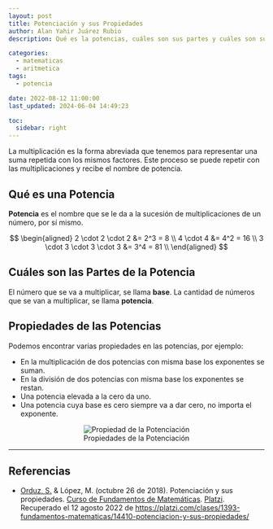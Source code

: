 ```yaml
---
layout: post
title: Potenciación y sus Propiedades
author: Alan Yahir Juárez Rubio
description: Qué es la potencias, cuáles son sus partes y cuáles son sus propiedades

categories:
  - matematicas
  - aritmetica
tags:
  - potencia

date: 2022-08-12 11:00:00
last_updated: 2024-06-04 14:49:23

toc:
  sidebar: right
---
```


La multiplicación es la forma abreviada que tenemos para representar una suma
repetida con los mismos factores. Este proceso se puede repetir con las
multiplicaciones y recibe el nombre de potencia.

## Qué es una Potencia

**Potencia** es el nombre que se le da a la sucesión de multiplicaciones de un
número, por sí mismo.

$$
\begin{aligned}
  2 \cdot 2 \cdot 2 &= 2^3 = 8 \\
  4 \cdot 4 &= 4^2 = 16 \\
  3 \cdot 3 \cdot 3 \cdot 3 &= 3^4 = 81 \\
\end{aligned}
$$

## Cuáles son las Partes de la Potencia

El número que se va a multiplicar, se llama **base**. La cantidad de números
que se van a multiplicar, se llama **potencia**.

## Propiedades de las Potencias

Podemos encontrar varias propiedades en las potencias, por ejemplo:

- En la multiplicación de dos potencias con misma base los exponentes se suman.
- En la división de dos potencias con misma base los exponentes se restan.
- Una potencia elevada a la cero da uno.
- Una potencia cuya base es cero siempre va a dar cero, no importa el exponente.

<div align="center">
  <figure>
    <img src="https://static.platzi.com/media/user_upload/Tabla_potencias-e6cb53a2-eba7-4bba-8762-c7ec7f75794e.jpg" alt="Propiedad de la Potenciación">
    <figcaption>Propiedades de la Potenciación</figcaption>
  </figure>
</div>

<div style = "page-break-after: always;"></div>

---

## Referencias

- [Orduz, S.](https://platzi.com/profesores/sergio-orduz-240/)
  & López, M.
  (octubre 26 de 2018).
  Potenciación y sus propiedades.
  [Curso de Fundamentos de Matemáticas](https://platzi.com/cursos/fundamentos-matematicas/).
  [Platzi](https://platzi.com/).
  Recuperado el 12 agosto 2022 de
  <https://platzi.com/clases/1393-fundamentos-matematicas/14410-potenciacion-y-sus-propiedades/>
